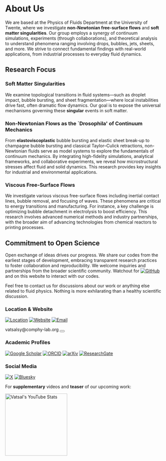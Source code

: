 # About Us
We are based at the Physics of Fluids Department at the University of Twente, where we investigate **non-Newtonian free-surface flows** and **soft matter singularities**. Our group employs a synergy of continuum simulations, experiments (through collaborations), and theoretical analysis to understand phenomena ranging involving drops, bubbles, jets, sheets, and more. We strive to connect fundamental findings with real-world applications, from industrial processes to everyday fluid dynamics.

## Research Focus
### Soft Matter Singularities
We examine topological transitions in fluid systems—such as droplet impact, bubble bursting, and sheet fragmentation—where local instabilities drive fast, often dramatic flow dynamics. Our goal is to expose the universal mechanisms governing these **singular** events in soft matter.

### Non-Newtonian Flows as the `Drosophila' of Continuum Mechanics
From **elastoviscoplastic** bubble bursting and elastic sheet break-up to champagne bubble bursting and classical Taylor–Culick retractions, non-Newtonian fluids serve as model systems to explore the fundamentals of continuum mechanics. By integrating high-fidelity simulations, analytical frameworks, and collaborative experiments, we reveal how microstructural stresses affect fluid and solid dynamics. This research provides key insights for industrial and environmental applications.

### Viscous Free-Surface Flows
We investigate various viscous free-surface flows including inertial contact lines, bubble removal, and focusing of waves. These phenomena are critical to energy transitions and manufacturing. For instance, a key challenge is optimizing bubble detachment in electrolysis to boost efficiency. This research involves advanced numerical methods and industry partnerships, with the broader aim of advancing technologies from chemical reactors to printing processes.

## Commitment to Open Science
Open exchange of ideas drives our progress. We share our codes from the earliest stages of development, embracing transparent research practices to foster collaboration and reproducibility. We welcome inquiries and partnerships from the broader scientific community. Watchout for [![GitHub](https://img.shields.io/badge/GitHub-100000?style=flat-square&logo=github&logoColor=white)](https://github.com/comphy-lab) and [<i class="fa-brands fa-github" style="font-size: 1.5em; color: black;"></i>](https://github.com/comphy-lab) on this website to interact with our codes. 

Feel free to contact us for discussions about our work or anything else related to fluid physics. Nothing is more exhilarating than a healthy scientific discussion.

### Location & Website
[![Location](https://img.shields.io/badge/-Physics%20of%20Fluids-4285F4?style=flat&logo=googlemaps&logoColor=white)](https://maps.app.goo.gl/jSTCYnfcndF1uZPV8)
[![Website](https://img.shields.io/badge/-comphy--lab.org-4285F4?style=flat&logo=googlechrome&logoColor=white)](http://www.comphy-lab.org)
[![Email](https://img.shields.io/badge/-mailto:vatsalsy@comphy--lab.org-EA4335?style=flat&logo=gmail&logoColor=white)](mailto:vatsalsy@comphy-lab.org)

<div class="email-container">
    <span class="email-text">vatsalsy@comphy-lab.org</span>
    <button class="copy-btn" onclick="copyEmail(this)" data-text="vatsalsy@comphy-lab.org">
        <i class="fas fa-copy"></i>
    </button>
</div>

### Academic Profiles
[![Google Scholar](https://img.shields.io/badge/-Google%20Scholar-4285F4?style=flat&logo=googlescholar&logoColor=white)](https://scholar.google.com/citations?hl=en&user=67aQviYAAAAJ)
[![ORCID](https://img.shields.io/badge/-ORCID-A6CE39?style=flat&logo=orcid&logoColor=white)](https://orcid.org/0000-0002-4293-6099)
[![arXiv](https://img.shields.io/badge/-arXiv-B31B1B?style=flat&logo=arxiv&logoColor=white)](https://arxiv.org/search/?query=vatsal+sanjay&searchtype=all&source=header)
[![ResearchGate](https://img.shields.io/badge/-ResearchGate-00CCBB?style=flat&logo=researchgate&logoColor=white)](https://www.researchgate.net/profile/Vatsal-Sanjay-2)

### Social Media

[![X](https://img.shields.io/badge/-@VatsalSanjay-000000?style=flat&logo=x&logoColor=white)](https://twitter.com/VatsalSanjay)
[![Bluesky](https://img.shields.io/badge/-@comphy--lab.org-0285FF?style=flat&logo=bluesky&logoColor=white)](https://bsky.app/profile/comphy-lab.org)

For **supplementary** videos and **teaser** of our upcoming work:

<a href="https://www.youtube.com/@VatsalSanjay" target="_blank">
  <picture>
    <source media="(prefers-color-scheme: dark)" srcset="https://cust-youtube-stats-card.vercel.app/api?channelid=UC-eTdHrAM_eQrWOtNLoT19w&theme=solarized_light&cache_seconds=0" width="auto" height="200px">
    <img alt="Vatsal's YouTube Stats" src="https://cust-youtube-stats-card.vercel.app/api?channelid=UC-eTdHrAM_eQrWOtNLoT19w&theme=vision_friendly_dark&hide_border=true" width="auto" height="200px">
  </picture>
</a>